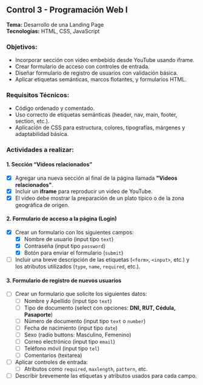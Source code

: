 ## Control 3 - Programación Web I

**Tema:** Desarrollo de una Landing Page  
**Tecnologías:** HTML, CSS, JavaScript

### Objetivos:
- Incorporar sección con video embebido desde YouTube usando iframe.
- Crear formulario de acceso con controles de entrada.
- Diseñar formulario de registro de usuarios con validación básica.
- Aplicar etiquetas semánticas, marcos flotantes, y formularios HTML.

### Requisitos Técnicos:
- Código ordenado y comentado.
- Uso correcto de etiquetas semánticas (header, nav, main, footer, section, etc.).
- Aplicación de CSS para estructura, colores, tipografías, márgenes y adaptabilidad básica.

### Actividades a realizar:

#### 1. Sección “Videos relacionados”
- [X] Agregar una nueva sección al final de la página llamada **"Videos relacionados"**.
- [X] Incluir un **iframe** para reproducir un video de YouTube.
- [X] El video debe mostrar la preparación de un plato típico o de la zona geográfica de origen.

#### 2. Formulario de acceso a la página (Login)
- [x] Crear un formulario con los siguientes campos:
  - [x] Nombre de usuario (input tipo `text`)
  - [x] Contraseña (input tipo `password`)
  - [x] Botón para enviar el formulario (`submit`)
- [ ] Incluir una breve descripción de las etiquetas (`<form>`, `<input>`, etc.) y los atributos utilizados (`type`, `name`, `required`, etc.).

#### 3. Formulario de registro de nuevos usuarios
- [ ] Crear un formulario que solicite los siguientes datos:
  - [ ] Nombre y Apellido (input tipo `text`)
  - [ ] Tipo de documento (select con opciones: **DNI, RUT, Cédula, Pasaporte**)
  - [ ] Número de documento (input tipo `text` o `number`)
  - [ ] Fecha de nacimiento (input tipo `date`)
  - [ ] Sexo (radio buttons: Masculino, Femenino)
  - [ ] Correo electrónico (input tipo `email`)
  - [ ] Teléfono móvil (input tipo `tel`)
  - [ ] Comentarios (textarea)
- [ ] Aplicar controles de entrada:
  - [ ] Atributos como `required`, `maxlength`, `pattern`, etc.
- [ ] Describir brevemente las etiquetas y atributos usados para cada campo.
